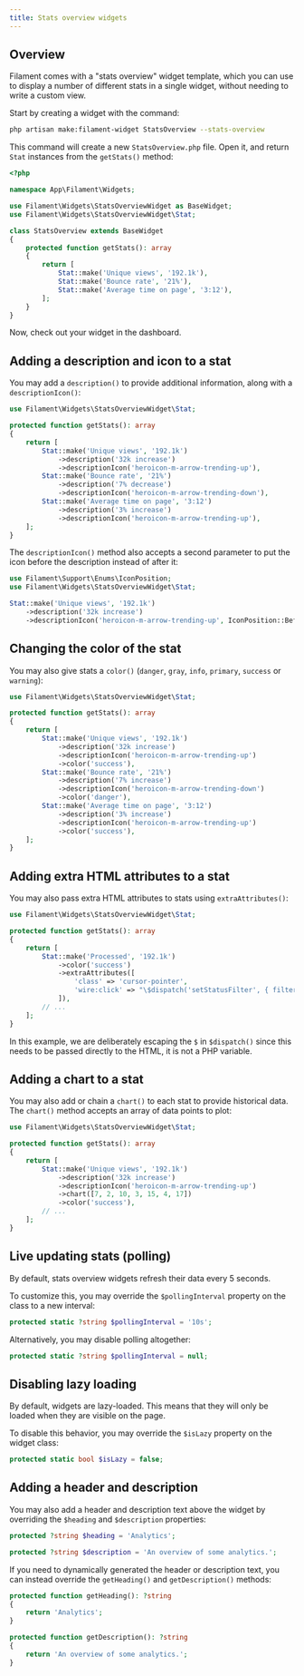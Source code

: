 ```yaml
---
title: Stats overview widgets
---
```


## Overview

Filament comes with a "stats overview" widget template, which you can use to display a number of different stats in a single widget, without needing to write a custom view.

Start by creating a widget with the command:

```bash
php artisan make:filament-widget StatsOverview --stats-overview
```

This command will create a new `StatsOverview.php` file. Open it, and return `Stat` instances from the `getStats()` method:

```php
<?php

namespace App\Filament\Widgets;

use Filament\Widgets\StatsOverviewWidget as BaseWidget;
use Filament\Widgets\StatsOverviewWidget\Stat;

class StatsOverview extends BaseWidget
{
    protected function getStats(): array
    {
        return [
            Stat::make('Unique views', '192.1k'),
            Stat::make('Bounce rate', '21%'),
            Stat::make('Average time on page', '3:12'),
        ];
    }
}
```

Now, check out your widget in the dashboard.

## Adding a description and icon to a stat

You may add a `description()` to provide additional information, along with a `descriptionIcon()`:

```php
use Filament\Widgets\StatsOverviewWidget\Stat;

protected function getStats(): array
{
    return [
        Stat::make('Unique views', '192.1k')
            ->description('32k increase')
            ->descriptionIcon('heroicon-m-arrow-trending-up'),
        Stat::make('Bounce rate', '21%')
            ->description('7% decrease')
            ->descriptionIcon('heroicon-m-arrow-trending-down'),
        Stat::make('Average time on page', '3:12')
            ->description('3% increase')
            ->descriptionIcon('heroicon-m-arrow-trending-up'),
    ];
}
```

The `descriptionIcon()` method also accepts a second parameter to put the icon before the description instead of after it:

```php
use Filament\Support\Enums\IconPosition;
use Filament\Widgets\StatsOverviewWidget\Stat;

Stat::make('Unique views', '192.1k')
    ->description('32k increase')
    ->descriptionIcon('heroicon-m-arrow-trending-up', IconPosition::Before)
```

## Changing the color of the stat

You may also give stats a `color()` (`danger`, `gray`, `info`, `primary`, `success` or `warning`):

```php
use Filament\Widgets\StatsOverviewWidget\Stat;

protected function getStats(): array
{
    return [
        Stat::make('Unique views', '192.1k')
            ->description('32k increase')
            ->descriptionIcon('heroicon-m-arrow-trending-up')
            ->color('success'),
        Stat::make('Bounce rate', '21%')
            ->description('7% increase')
            ->descriptionIcon('heroicon-m-arrow-trending-down')
            ->color('danger'),
        Stat::make('Average time on page', '3:12')
            ->description('3% increase')
            ->descriptionIcon('heroicon-m-arrow-trending-up')
            ->color('success'),
    ];
}
```

## Adding extra HTML attributes to a stat

You may also pass extra HTML attributes to stats using `extraAttributes()`:

```php
use Filament\Widgets\StatsOverviewWidget\Stat;

protected function getStats(): array
{
    return [
        Stat::make('Processed', '192.1k')
            ->color('success')
            ->extraAttributes([
                'class' => 'cursor-pointer',
                'wire:click' => "\$dispatch('setStatusFilter', { filter: 'processed' })",
            ]),
        // ...
    ];
}
```

In this example, we are deliberately escaping the `$` in `$dispatch()` since this needs to be passed directly to the HTML, it is not a PHP variable.

## Adding a chart to a stat

You may also add or chain a `chart()` to each stat to provide historical data. The `chart()` method accepts an array of data points to plot:

```php
use Filament\Widgets\StatsOverviewWidget\Stat;

protected function getStats(): array
{
    return [
        Stat::make('Unique views', '192.1k')
            ->description('32k increase')
            ->descriptionIcon('heroicon-m-arrow-trending-up')
            ->chart([7, 2, 10, 3, 15, 4, 17])
            ->color('success'),
        // ...
    ];
}
```

## Live updating stats (polling)

By default, stats overview widgets refresh their data every 5 seconds.

To customize this, you may override the `$pollingInterval` property on the class to a new interval:

```php
protected static ?string $pollingInterval = '10s';
```

Alternatively, you may disable polling altogether:

```php
protected static ?string $pollingInterval = null;
```

## Disabling lazy loading

By default, widgets are lazy-loaded. This means that they will only be loaded when they are visible on the page.

To disable this behavior, you may override the `$isLazy` property on the widget class:

```php
protected static bool $isLazy = false;
```

## Adding a header and description

You may also add a header and description text above the widget by overriding the `$heading` and `$description` properties:

```php
protected ?string $heading = 'Analytics';

protected ?string $description = 'An overview of some analytics.';
```

If you need to dynamically generated the header or description text, you can instead override the `getHeading()` and `getDescription()` methods:

```php
protected function getHeading(): ?string
{
    return 'Analytics';
}

protected function getDescription(): ?string
{
    return 'An overview of some analytics.';
}
```
